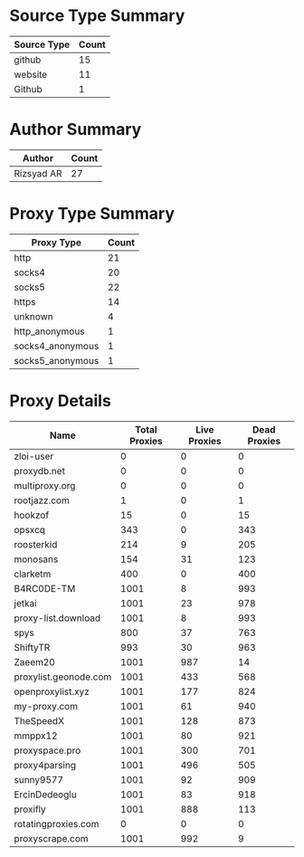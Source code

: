 # Source Type Summary

| Source Type | Count |
|-------------|-------|
| github | 15 |
| website | 11 |
| Github | 1 |


# Author Summary

| Author | Count |
|--------|-------|
| Rizsyad AR | 27 |


# Proxy Type Summary

| Proxy Type | Count |
|------------|-------|
| http | 21 |
| socks4 | 20 |
| socks5 | 22 |
| https | 14 |
| unknown | 4 |
| http_anonymous | 1 |
| socks4_anonymous | 1 |
| socks5_anonymous | 1 |


# Proxy Details

| Name | Total Proxies | Live Proxies | Dead Proxies |
|------|---------------|--------------|---------------|
| zloi-user | 0 | 0 | 0 |
| proxydb.net | 0 | 0 | 0 |
| multiproxy.org | 0 | 0 | 0 |
| rootjazz.com | 1 | 0 | 1 |
| hookzof | 15 | 0 | 15 |
| opsxcq | 343 | 0 | 343 |
| roosterkid | 214 | 9 | 205 |
| monosans | 154 | 31 | 123 |
| clarketm | 400 | 0 | 400 |
| B4RC0DE-TM | 1001 | 8 | 993 |
| jetkai | 1001 | 23 | 978 |
| proxy-list.download | 1001 | 8 | 993 |
| spys | 800 | 37 | 763 |
| ShiftyTR | 993 | 30 | 963 |
| Zaeem20 | 1001 | 987 | 14 |
| proxylist.geonode.com | 1001 | 433 | 568 |
| openproxylist.xyz | 1001 | 177 | 824 |
| my-proxy.com | 1001 | 61 | 940 |
| TheSpeedX | 1001 | 128 | 873 |
| mmppx12 | 1001 | 80 | 921 |
| proxyspace.pro | 1001 | 300 | 701 |
| proxy4parsing | 1001 | 496 | 505 |
| sunny9577 | 1001 | 92 | 909 |
| ErcinDedeoglu | 1001 | 83 | 918 |
| proxifly | 1001 | 888 | 113 |
| rotatingproxies.com | 0 | 0 | 0 |
| proxyscrape.com | 1001 | 992 | 9 |
